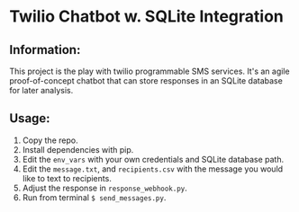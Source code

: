 # Twilio Chatbot w. SQLite Integration

## Information:

This project is the play with twilio programmable SMS services. It's an agile proof-of-concept chatbot that can store responses in an SQLite database for later analysis.

## Usage:

1. Copy the repo.
2. Install dependencies with pip.
3. Edit the `env_vars` with your own credentials and SQLite database path.
4. Edit the `message.txt`, and `recipients.csv` with the message you would like to text to recipients.
5. Adjust the response in `response_webhook.py`.
6. Run from terminal `$ send_messages.py`.